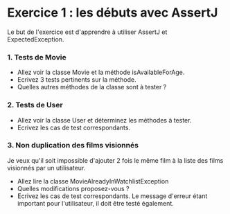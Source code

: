 # Exercice 1 : les débuts avec AssertJ

Le but de l'exercice est d'apprendre à utiliser AssertJ et ExpectedException.

### 1. Tests de Movie

- Allez voir la classe Movie et la méthode isAvailableForAge.
- Ecrivez 3 tests pertinents sur la méthode.
- Quelles autres méthodes de la classe sont à tester ?


### 2. Tests de User

- Allez voir la classe User et déterminez les méthodes à tester.
- Ecrivez les cas de test correspondants.


### 3. Non duplication des films visionnés

Je veux qu'il soit impossible d'ajouter 2 fois le même film à la liste des films visionnés par un utilisateur.

- Allez lire la classe MovieAlreadyInWatchlistException
- Quelles modifications proposez-vous ?
- Ecrivez les cas de test correspondants. Le message d'erreur étant important pour l'utilisateur, il doit être testé également.